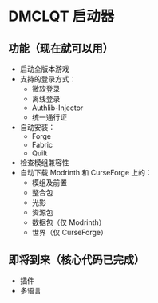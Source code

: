 # DMCLQT 启动器
## 功能（现在就可以用）
 - 启动全版本游戏
 - 支持的登录方式：
 	- 微软登录
 	- 离线登录
 	- Authlib-Injector
 	- 统一通行证
 - 自动安装：
 	 - Forge
 	 - Fabric
 	 - Quilt
 - 检查模组兼容性
 - 自动下载 Modrinth 和 CurseForge 上的：
 	- 模组及前置
 	- 整合包
 	- 光影
 	- 资源包
 	- 数据包（仅 Modrinth）
 	- 世界（仅 CurseForge）
## 即将到来（核心代码已完成）
 - 插件
 - 多语言
